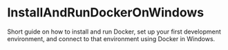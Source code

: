 # InstallAndRunDockerOnWindows
Short guide on how to install and run Docker, set up your first development environment, and connect to that environment using Docker in Windows.
